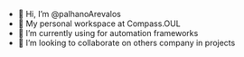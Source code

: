 - 👋 Hi, I’m @palhanoArevalos
- 👀 My personal workspace at Compass.OUL
- 🌱 I’m currently using for automation frameworks
- 💞️ I’m looking to collaborate on others company in projects


<!---
palhanoArevalos/palhanoArevalos is a ✨ special ✨ repository because its `README.md` (this file) appears on your GitHub profile.
You can click the Preview link to take a look at your changes.
--->
